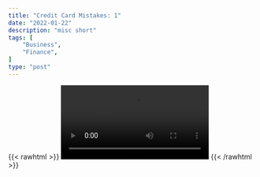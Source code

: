```yaml
---
title: "Credit Card Mistakes: 1"
date: "2022-01-22"
description: "misc short"
tags: [
    "Business",
    "Finance",
]
type: "post"
---
```

{{< rawhtml >}}
    <video width="auto" height="auto" controls>
        <source src="https://clips.dev00ps.com/MISC/credit_card_mistake1.mp4" type="video/mp4"> 
    </video>
{{< /rawhtml >}}    